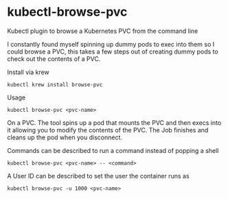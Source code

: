 # kubectl-browse-pvc
Kubectl plugin to browse a Kubernetes PVC from the command line

I constantly found myself spinning up dummy pods to exec into them so I could browse a PVC, this takes a few steps out of creating dummy pods to check out the contents of a PVC. 

Install via krew
```
kubectl krew install browse-pvc
```

Usage

```
kubectl browse-pvc <pvc-name>
```
On a PVC. The tool spins up a pod that mounts the PVC and then execs into it allowing you to modify the contents of the PVC. The Job finishes and cleans up the pod when you disconnect.


Commands can be described to run a command instead of popping a shell
```
kubectl browse-pvc <pvc-name> -- <command> 
```


A User ID can be described to set the user the container runs as
```
kubectl browse-pvc -u 1000 <pvc-name>
```
